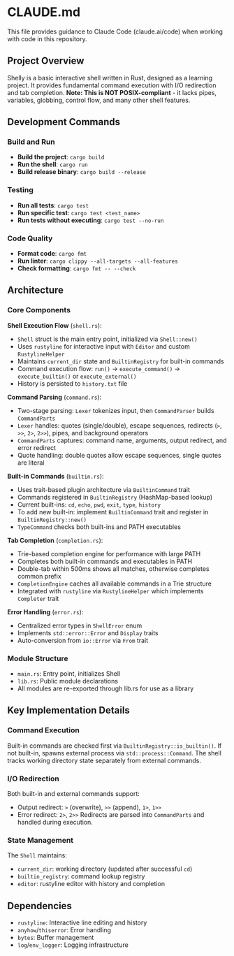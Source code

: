 # CLAUDE.md

This file provides guidance to Claude Code (claude.ai/code) when working with code in this repository.

## Project Overview

Shelly is a basic interactive shell written in Rust, designed as a learning project. It provides fundamental command execution with I/O redirection and tab completion. **Note: This is NOT POSIX-compliant** - it lacks pipes, variables, globbing, control flow, and many other shell features.

## Development Commands

### Build and Run
- **Build the project**: `cargo build`
- **Run the shell**: `cargo run`
- **Build release binary**: `cargo build --release`

### Testing
- **Run all tests**: `cargo test`
- **Run specific test**: `cargo test <test_name>`
- **Run tests without executing**: `cargo test --no-run`

### Code Quality
- **Format code**: `cargo fmt`
- **Run linter**: `cargo clippy --all-targets --all-features`
- **Check formatting**: `cargo fmt -- --check`

## Architecture

### Core Components

**Shell Execution Flow** (`shell.rs`):
- `Shell` struct is the main entry point, initialized via `Shell::new()`
- Uses `rustyline` for interactive input with `Editor` and custom `RustylineHelper`
- Maintains `current_dir` state and `BuiltinRegistry` for built-in commands
- Command execution flow: `run()` → `execute_command()` → `execute_builtin()` or `execute_external()`
- History is persisted to `history.txt` file

**Command Parsing** (`command.rs`):
- Two-stage parsing: `Lexer` tokenizes input, then `CommandParser` builds `CommandParts`
- `Lexer` handles: quotes (single/double), escape sequences, redirects (`>`, `>>`, `2>`, `2>>`), pipes, and background operators
- `CommandParts` captures: command name, arguments, output redirect, and error redirect
- Quote handling: double quotes allow escape sequences, single quotes are literal

**Built-in Commands** (`builtin.rs`):
- Uses trait-based plugin architecture via `BuiltinCommand` trait
- Commands registered in `BuiltinRegistry` (HashMap-based lookup)
- Current built-ins: `cd`, `echo`, `pwd`, `exit`, `type`, `history`
- To add new built-in: implement `BuiltinCommand` trait and register in `BuiltinRegistry::new()`
- `TypeCommand` checks both built-ins and PATH executables

**Tab Completion** (`completion.rs`):
- Trie-based completion engine for performance with large PATH
- Completes both built-in commands and executables in PATH
- Double-tab within 500ms shows all matches, otherwise completes common prefix
- `CompletionEngine` caches all available commands in a Trie structure
- Integrated with `rustyline` via `RustylineHelper` which implements `Completer` trait

**Error Handling** (`error.rs`):
- Centralized error types in `ShellError` enum
- Implements `std::error::Error` and `Display` traits
- Auto-conversion from `io::Error` via `From` trait

### Module Structure
- `main.rs`: Entry point, initializes Shell
- `lib.rs`: Public module declarations
- All modules are re-exported through lib.rs for use as a library

## Key Implementation Details

### Command Execution
Built-in commands are checked first via `BuiltinRegistry::is_builtin()`. If not built-in, spawns external process via `std::process::Command`. The shell tracks working directory state separately from external commands.

### I/O Redirection
Both built-in and external commands support:
- Output redirect: `>` (overwrite), `>>` (append), `1>`, `1>>`
- Error redirect: `2>`, `2>>`
Redirects are parsed into `CommandParts` and handled during execution.

### State Management
The `Shell` maintains:
- `current_dir`: working directory (updated after successful `cd`)
- `builtin_registry`: command lookup registry
- `editor`: rustyline editor with history and completion

## Dependencies
- `rustyline`: Interactive line editing and history
- `anyhow`/`thiserror`: Error handling
- `bytes`: Buffer management
- `log`/`env_logger`: Logging infrastructure
